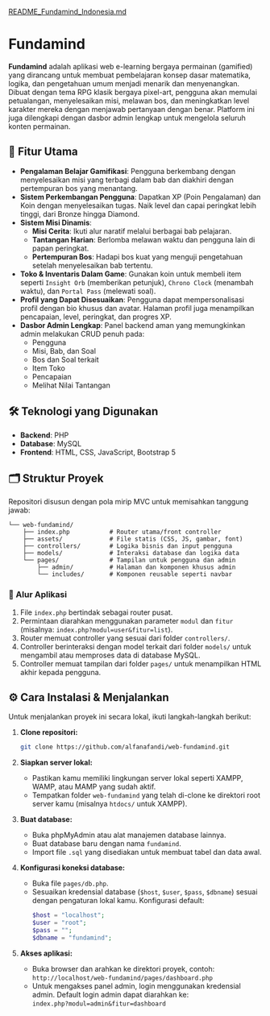 [README_Fundamind_Indonesia.md](https://github.com/user-attachments/files/21589905/README_Fundamind_Indonesia.md)

# Fundamind

**Fundamind** adalah aplikasi web e-learning bergaya permainan (gamified) yang dirancang untuk membuat pembelajaran konsep dasar matematika, logika, dan pengetahuan umum menjadi menarik dan menyenangkan. Dibuat dengan tema RPG klasik bergaya pixel-art, pengguna akan memulai petualangan, menyelesaikan misi, melawan bos, dan meningkatkan level karakter mereka dengan menjawab pertanyaan dengan benar. Platform ini juga dilengkapi dengan dasbor admin lengkap untuk mengelola seluruh konten permainan.

## 🎯 Fitur Utama

- **Pengalaman Belajar Gamifikasi**: Pengguna berkembang dengan menyelesaikan misi yang terbagi dalam bab dan diakhiri dengan pertempuran bos yang menantang.
- **Sistem Perkembangan Pengguna**: Dapatkan XP (Poin Pengalaman) dan Koin dengan menyelesaikan tugas. Naik level dan capai peringkat lebih tinggi, dari Bronze hingga Diamond.
- **Sistem Misi Dinamis**:
  - **Misi Cerita**: Ikuti alur naratif melalui berbagai bab pelajaran.
  - **Tantangan Harian**: Berlomba melawan waktu dan pengguna lain di papan peringkat.
  - **Pertempuran Bos**: Hadapi bos kuat yang menguji pengetahuan setelah menyelesaikan bab tertentu.
- **Toko & Inventaris Dalam Game**: Gunakan koin untuk membeli item seperti `Insight Orb` (memberikan petunjuk), `Chrono Clock` (menambah waktu), dan `Portal Pass` (melewati soal).
- **Profil yang Dapat Disesuaikan**: Pengguna dapat mempersonalisasi profil dengan bio khusus dan avatar. Halaman profil juga menampilkan pencapaian, level, peringkat, dan progres XP.
- **Dasbor Admin Lengkap**: Panel backend aman yang memungkinkan admin melakukan CRUD penuh pada:
  - Pengguna  
  - Misi, Bab, dan Soal  
  - Bos dan Soal terkait  
  - Item Toko  
  - Pencapaian  
  - Melihat Nilai Tantangan

## 🛠️ Teknologi yang Digunakan

- **Backend**: PHP  
- **Database**: MySQL  
- **Frontend**: HTML, CSS, JavaScript, Bootstrap 5  

## 🗂️ Struktur Proyek

Repositori disusun dengan pola mirip MVC untuk memisahkan tanggung jawab:

```
└── web-fundamind/
    ├── index.php           # Router utama/front controller
    ├── assets/             # File statis (CSS, JS, gambar, font)
    ├── controllers/        # Logika bisnis dan input pengguna
    ├── models/             # Interaksi database dan logika data
    └── pages/              # Tampilan untuk pengguna dan admin
        ├── admin/          # Halaman dan komponen khusus admin
        └── includes/       # Komponen reusable seperti navbar
```

### 🔄 Alur Aplikasi

1. File `index.php` bertindak sebagai router pusat.
2. Permintaan diarahkan menggunakan parameter `modul` dan `fitur` (misalnya: `index.php?modul=user&fitur=list`).
3. Router memuat controller yang sesuai dari folder `controllers/`.
4. Controller berinteraksi dengan model terkait dari folder `models/` untuk mengambil atau memproses data di database MySQL.
5. Controller memuat tampilan dari folder `pages/` untuk menampilkan HTML akhir kepada pengguna.

## ⚙️ Cara Instalasi & Menjalankan

Untuk menjalankan proyek ini secara lokal, ikuti langkah-langkah berikut:

1. **Clone repositori:**
    ```bash
    git clone https://github.com/alfanafandi/web-fundamind.git
    ```

2. **Siapkan server lokal:**
    - Pastikan kamu memiliki lingkungan server lokal seperti XAMPP, WAMP, atau MAMP yang sudah aktif.
    - Tempatkan folder `web-fundamind` yang telah di-clone ke direktori root server kamu (misalnya `htdocs/` untuk XAMPP).

3. **Buat database:**
    - Buka phpMyAdmin atau alat manajemen database lainnya.
    - Buat database baru dengan nama `fundamind`.
    - Import file `.sql` yang disediakan untuk membuat tabel dan data awal.

4. **Konfigurasi koneksi database:**
    - Buka file `pages/db.php`.
    - Sesuaikan kredensial database (`$host`, `$user`, `$pass`, `$dbname`) sesuai dengan pengaturan lokal kamu. Konfigurasi default:
        ```php
        $host = "localhost";
        $user = "root";
        $pass = "";
        $dbname = "fundamind";
        ```

5. **Akses aplikasi:**
    - Buka browser dan arahkan ke direktori proyek, contoh:  
      `http://localhost/web-fundamind/pages/dashboard.php`
    - Untuk mengakses panel admin, login menggunakan kredensial admin. Default login admin dapat diarahkan ke:  
      `index.php?modul=admin&fitur=dashboard`
